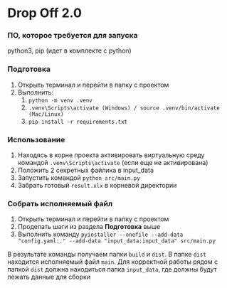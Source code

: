 # Drop Off 2.0

### ПО, которое требуется для запуска
python3, pip (идет в комплекте с python)
### Подготовка
1. Открыть терминал и перейти в папку с проектом
2. Выполнить:
   1. `python -m venv .venv`
   2. `.venv\Scripts\activate (Windows) / source .venv/bin/activate (Mac/Linux)`
   3. `pip install -r requirements.txt`

### Использование
1. Находясь в корне проекта активировать виртуальную среду командой `.venv\Scripts\activate` (если еще не активирована)
2. Положить 2 секретных файлика в input_data
3. Запустить командой `python src/main.py`
4. Забрать готовый `result.xlx` в корневой директории


### Собрать исполняемый файл
1. Открыть терминал и перейти в папку с проектом
2. Проделать шаги из раздела **Подготовка** выше
3. Выполнить команду `pyinstaller --onefile --add-data "config.yaml:." --add-data "input_data:input_data" src/main.py`

В результате команды получаем папки `build` и `dist`. В папке `dist` находится исполняемый файл `main`.
Для корректной работы рядом с папкой `dist` должна находиться папка `input_data`, где должны будут лежать данные для сборки